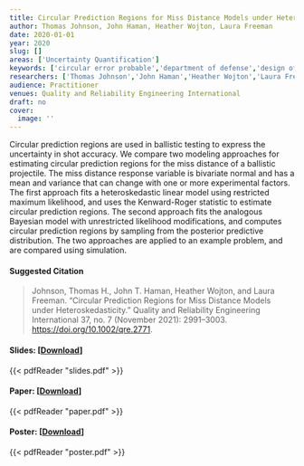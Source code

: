 ```yaml
---
title: Circular Prediction Regions for Miss Distance Models under Heteroskedasticity
author: Thomas Johnson, John Haman, Heather Wojton, Laura Freeman
date: 2020-01-01
year: 2020
slug: []
areas: ['Uncertainty Quantification']
keywords: ['circular error probable','department of defense','design of experiments','statistical modeling']
researchers: ['Thomas Johnson','John Haman','Heather Wojton','Laura Freeman']
audience: Practitioner
venues: Quality and Reliability Engineering International
draft: no
cover:
  image: ''
---
```




Circular prediction regions are used in ballistic testing to express the uncertainty in shot accuracy. We compare two modeling approaches for estimating circular prediction regions for the miss distance of a ballistic projectile. The miss distance response variable is bivariate normal and has a mean and variance that can change with one or more experimental factors. The first approach fits a heteroskedastic linear model using restricted maximum likelihood, and uses the Kenward-Roger statistic to estimate circular prediction regions. The second approach fits the analogous Bayesian model with unrestricted likelihood modifications, and computes circular prediction regions by sampling from the posterior predictive distribution. The two approaches are applied to an example problem, and are compared using simulation.

#### Suggested Citation
> Johnson, Thomas H., John T. Haman, Heather Wojton, and Laura Freeman. “Circular Prediction Regions for Miss Distance Models under Heteroskedasticity.” Quality and Reliability Engineering International 37, no. 7 (November 2021): 2991–3003. https://doi.org/10.1002/qre.2771.

#### Slides: [[Download](slides.pdf)]
{{< pdfReader "slides.pdf" >}}

#### Paper: [[Download](paper.pdf)]
{{< pdfReader "paper.pdf" >}}

#### Poster: [[Download](poster.pdf)]
{{< pdfReader "poster.pdf" >}}

